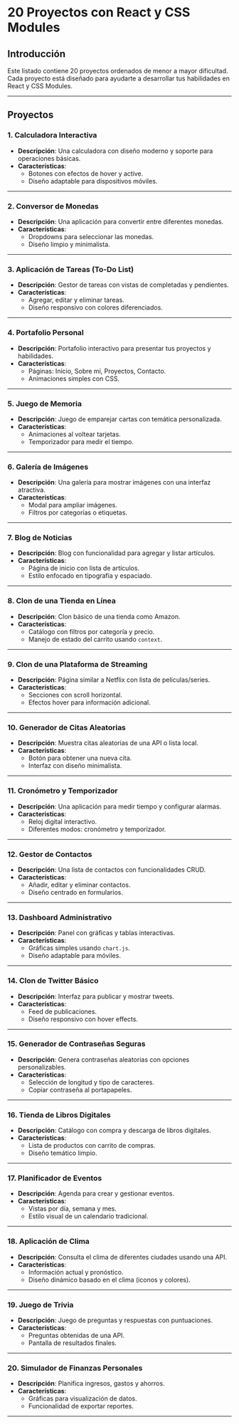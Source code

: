 # 20 Proyectos con React y CSS Modules  

## Introducción  
Este listado contiene 20 proyectos ordenados de menor a mayor dificultad. Cada proyecto está diseñado para ayudarte a desarrollar tus habilidades en React y CSS Modules.  

---

## Proyectos  

### 1. **Calculadora Interactiva**  
- **Descripción**: Una calculadora con diseño moderno y soporte para operaciones básicas.  
- **Características**:  
  - Botones con efectos de hover y active.  
  - Diseño adaptable para dispositivos móviles.  

---

### 2. **Conversor de Monedas**  
- **Descripción**: Una aplicación para convertir entre diferentes monedas.  
- **Características**:  
  - Dropdowns para seleccionar las monedas.  
  - Diseño limpio y minimalista.  

---

### 3. **Aplicación de Tareas (To-Do List)**  
- **Descripción**: Gestor de tareas con vistas de completadas y pendientes.  
- **Características**:  
  - Agregar, editar y eliminar tareas.  
  - Diseño responsivo con colores diferenciados.  

---

### 4. **Portafolio Personal**  
- **Descripción**: Portafolio interactivo para presentar tus proyectos y habilidades.  
- **Características**:  
  - Páginas: Inicio, Sobre mí, Proyectos, Contacto.  
  - Animaciones simples con CSS.  

---

### 5. **Juego de Memoria**  
- **Descripción**: Juego de emparejar cartas con temática personalizada.  
- **Características**:  
  - Animaciones al voltear tarjetas.  
  - Temporizador para medir el tiempo.  

---

### 6. **Galería de Imágenes**  
- **Descripción**: Una galería para mostrar imágenes con una interfaz atractiva.  
- **Características**:  
  - Modal para ampliar imágenes.  
  - Filtros por categorías o etiquetas.  

---

### 7. **Blog de Noticias**  
- **Descripción**: Blog con funcionalidad para agregar y listar artículos.  
- **Características**:  
  - Página de inicio con lista de artículos.  
  - Estilo enfocado en tipografía y espaciado.  

---

### 8. **Clon de una Tienda en Línea**  
- **Descripción**: Clon básico de una tienda como Amazon.  
- **Características**:  
  - Catálogo con filtros por categoría y precio.  
  - Manejo de estado del carrito usando `context`.  

---

### 9. **Clon de una Plataforma de Streaming**  
- **Descripción**: Página similar a Netflix con lista de películas/series.  
- **Características**:  
  - Secciones con scroll horizontal.  
  - Efectos hover para información adicional.  

---

### 10. **Generador de Citas Aleatorias**  
- **Descripción**: Muestra citas aleatorias de una API o lista local.  
- **Características**:  
  - Botón para obtener una nueva cita.  
  - Interfaz con diseño minimalista.  

---

### 11. **Cronómetro y Temporizador**  
- **Descripción**: Una aplicación para medir tiempo y configurar alarmas.  
- **Características**:  
  - Reloj digital interactivo.  
  - Diferentes modos: cronómetro y temporizador.  

---

### 12. **Gestor de Contactos**  
- **Descripción**: Una lista de contactos con funcionalidades CRUD.  
- **Características**:  
  - Añadir, editar y eliminar contactos.  
  - Diseño centrado en formularios.  

---

### 13. **Dashboard Administrativo**  
- **Descripción**: Panel con gráficas y tablas interactivas.  
- **Características**:  
  - Gráficas simples usando `chart.js`.  
  - Diseño adaptable para móviles.  

---

### 14. **Clon de Twitter Básico**  
- **Descripción**: Interfaz para publicar y mostrar tweets.  
- **Características**:  
  - Feed de publicaciones.  
  - Diseño responsivo con hover effects.  

---

### 15. **Generador de Contraseñas Seguras**  
- **Descripción**: Genera contraseñas aleatorias con opciones personalizables.  
- **Características**:  
  - Selección de longitud y tipo de caracteres.  
  - Copiar contraseña al portapapeles.  

---

### 16. **Tienda de Libros Digitales**  
- **Descripción**: Catálogo con compra y descarga de libros digitales.  
- **Características**:  
  - Lista de productos con carrito de compras.  
  - Diseño temático limpio.  

---

### 17. **Planificador de Eventos**  
- **Descripción**: Agenda para crear y gestionar eventos.  
- **Características**:  
  - Vistas por día, semana y mes.  
  - Estilo visual de un calendario tradicional.  

---

### 18. **Aplicación de Clima**  
- **Descripción**: Consulta el clima de diferentes ciudades usando una API.  
- **Características**:  
  - Información actual y pronóstico.  
  - Diseño dinámico basado en el clima (iconos y colores).  

---

### 19. **Juego de Trivia**  
- **Descripción**: Juego de preguntas y respuestas con puntuaciones.  
- **Características**:  
  - Preguntas obtenidas de una API.  
  - Pantalla de resultados finales.  

---

### 20. **Simulador de Finanzas Personales**  
- **Descripción**: Planifica ingresos, gastos y ahorros.  
- **Características**:  
  - Gráficas para visualización de datos.  
  - Funcionalidad de exportar reportes.  

---
